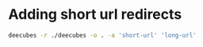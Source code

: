 Adding short url redirects
==========================

```bash
deecubes -r ./deecubes -o . -a 'short-url' 'long-url'
```
